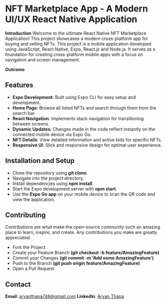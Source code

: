 # NFT Marketplace App - A Modern UI/UX React Native Application
**Introduction**
Welcome to the ultimate React Native NFT Marketplace Application! This project showcases a modern cross-platform app for buying and selling NFTs. This project is a mobile application developed using JavaScript, React Native, Expo, React.js and Node.js. It serves as a foundation for creating cross-platform mobile apps with a focus on navigation and screen management.

**Outcome**


## Features

* **Expo Development**: Built using Expo CLI for easy setup and development.
* **Home Page**: Browse all listed NFTs and search through them from the search bar.
* **React Navigation**: Implements stack navigation for transitioning between screens.
* **Dynamic Updates**: Changes made in the code reflect instantly on the connected mobile device via Expo Go.
* **NFT Details**: View detailed information and active bids for specific NFTs.
* **Responsive UI**: Slick and responsive design for optimal user experience.

## Installation and Setup
* Clone the repository using **git clone**.
* Navigate into the project directory.
* Install dependencies using **npm install**.
* Start the Expo development server with **npm start**.
* Use the **Expo Go app** on your mobile device to scan the QR code and view the application.

## Contributing
Contributions are what make the open-source community such an amazing place to learn, inspire, and create. Any contributions you make are greatly appreciated.

* Fork the Project
* Create your Feature Branch **(git checkout -b feature/AmazingFeature)**
* Commit your Changes **(git commit -m 'Add some AmazingFeature')**
* Push to the Branch **(git push origin feature/AmazingFeature)**
* Open a Pull Request

## Contact
**Email**: aryanthapa748@gmail.com
**LinkedIn**: [Aryan Thapa](https://www.linkedin.com/in/aryanthapa/)
